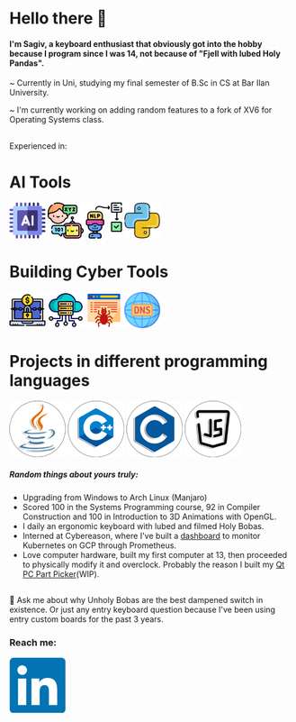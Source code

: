 # Hello there :wave:

#### I'm Sagiv, a keyboard enthusiast that obviously got into the hobby because I program since I was 14, not because of "Fjell with lubed Holy Pandas".
~ Currently in Uni, studying my final semester of B.Sc in CS at Bar Ilan University.

~ I'm currently working on adding random features to a fork of XV6 for Operating Systems class.
##

###
Experienced in:
# AI Tools
 [![ai](Logos/ai.png)][4] [![nlp](Logos/communication.png)][6]  [![nlp](Logos/natural-language-processing.png)][7]   [![python](Logos/python.png)][9]
 
 
 # Building Cyber Tools
[![ransomware](Logos/ransomware.png)][10] [![server](Logos/server.png)][11]  [![web-crawler](Logos/web-crawler.png)][12]   [![dns](Logos/dns.png)][13]
 
  # Projects in different programming languages
 [![Java](Logos/java_100.png)][2]  [![C++](Logos/c++_100.png)][3]   [![C](Logos/c_100.png)][5]   [![JS](Logos/js_100.png)][8]

##### Random things about yours truly:
* Upgrading from Windows to Arch Linux (Manjaro)
* Scored 100 in the Systems Programming course, 92 in Compiler Construction and 100 in Introduction to 3D Animations with OpenGL.
* I daily an ergonomic keyboard with lubed and filmed Holy Bobas.
* Interned at Cybereason, where I've built a [dashboard](https://github.com/ThatGuyVanquish/CRStarshipDemo) to monitor Kubernetes on GCP through Prometheus.
* Love computer hardware, built my first computer at 13, then proceeded to physically modify it and overclock. Probably the reason I built my [Qt PC Part Picker](https://github.com/ThatGuyVanquish/QtPCPartPicker)(WIP).


##
💬 Ask me about why Unholy Bobas are the best dampened switch in existence. Or just any entry keyboard question because I've been using entry custom boards for the past 3 years.

### Reach me:

[![LinkedIn](Logos/LinkedIn.png)][1]

[1]: https://www.linkedin.com/in/sagiv-antebi/
[2]: https://github.com/sagivantebi/ArkanoidGame-Java
[3]: https://github.com/sagivantebi/Anomaly_Detector-Cpp
[4]: https://github.com/sagivantebi/C.S_Assignments
[5]: https://github.com/sagivantebi/mini_Shell-C
[6]: https://github.com/sagivantebi/Vocal_Waiting_Time_Assistant-Python
[7]: https://github.com/sagivantebi/DaliDoodle-Development-AWS
[8]: https://github.com/sagivantebi/Web_Caht
[9]: https://github.com/sagivantebi/C.S_Assignments/tree/main/AI
[10]: https://github.com/sagivantebi/Ransomware_Detection_Toga_Hackathon
[11]: https://github.com/sagivantebi/Cloud_Simulator-Python
[12]: https://github.com/sagivantebi/Web_Crawler-Python
[13]: https://github.com/sagivantebi/DNS_Spoofing

<!--
**ThatGuyVanquish/ThatGuyVanquish** is a ✨ _special_ ✨ repository because its `README.md` (this file) appears on your GitHub profile.

Here are some ideas to get you started:

- 🔭 I’m currently working on ...
- 🌱 I’m currently learning ...
- 👯 I’m looking to collaborate on ...
- 🤔 I’m looking for help with ...
- 💬 Ask me about ...
- 📫 How to reach me: ...
- 😄 Pronouns: ...
- ⚡ Fun fact: ...
-->
